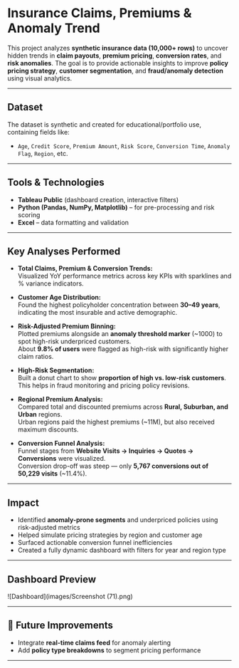 # Insurance Claims, Premiums & Anomaly Trend

This project analyzes **synthetic insurance data (10,000+ rows)** to uncover hidden trends in **claim payouts**, **premium pricing**, **conversion rates**, and **risk anomalies**. The goal is to provide actionable insights to improve **policy pricing strategy**, **customer segmentation**, and **fraud/anomaly detection** using visual analytics.

---

## Dataset

The dataset is synthetic and created for educational/portfolio use, containing fields like:

- `Age`, `Credit Score`, `Premium Amount`, `Risk Score`, `Conversion Time`, `Anomaly Flag`, `Region`, etc.

---

##  Tools & Technologies

- **Tableau Public** (dashboard creation, interactive filters)
- **Python (Pandas, NumPy, Matplotlib)** – for pre-processing and risk scoring
- **Excel** – data formatting and validation

---

## Key Analyses Performed

- **Total Claims, Premium & Conversion Trends:**  
  Visualized YoY performance metrics across key KPIs with sparklines and % variance indicators.

- **Customer Age Distribution:**  
  Found the highest policyholder concentration between **30–49 years**, indicating the most insurable and active demographic.

- **Risk-Adjusted Premium Binning:**  
  Plotted premiums alongside an **anomaly threshold marker** (~1000) to spot high-risk underpriced customers.  
  About **9.8% of users** were flagged as high-risk with significantly higher claim ratios.

- **High-Risk Segmentation:**  
  Built a donut chart to show **proportion of high vs. low-risk customers**. This helps in fraud monitoring and pricing policy revisions.

- **Regional Premium Analysis:**  
  Compared total and discounted premiums across **Rural, Suburban, and Urban** regions.  
  Urban regions paid the highest premiums (~11M), but also received maximum discounts.

- **Conversion Funnel Analysis:**  
  Funnel stages from **Website Visits → Inquiries → Quotes → Conversions** were visualized.  
  Conversion drop-off was steep — only **5,767 conversions out of 50,229 visits** (~11.4%).

---

## Impact

- Identified **anomaly-prone segments** and underpriced policies using risk-adjusted metrics  
- Helped simulate pricing strategies by region and customer age  
- Surfaced actionable conversion funnel inefficiencies  
- Created a fully dynamic dashboard with filters for year and region type

---

## Dashboard Preview
![Dashboard](images/Screenshot (71).png)

---

## 🔮 Future Improvements

- Integrate **real-time claims feed** for anomaly alerting  
- Add **policy type breakdowns** to segment pricing performance  

---


